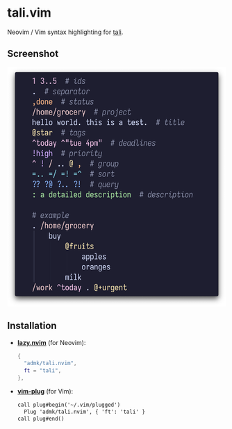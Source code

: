 # tali.vim

Neovim / Vim syntax highlighting for [tali][tali].

## Screenshot

[![screenshot][screenshot]][screenshot]

## Installation

- [**lazy.nvim**][lazy.nvim] (for Neovim):
  ```lua
  {
    "admk/tali.nvim",
    ft = "tali",
  },
  ```

- [**vim-plug**][vim-plug] (for Vim):
  ```vim
  call plug#begin('~/.vim/plugged')
    Plug 'admk/tali.nvim', { 'ft': 'tali' }
  call plug#end()
  ```

[tali]: https://github.com/admk/tali
[screenshot]: https://raw.githubusercontent.com/admk/tali.vim/refs/heads/main/assets/example.png
[lazy.nvim]: https://github.com/folke/lazy.nvim
[vim-plug]: https://github.com/junegunn/vim-plug
